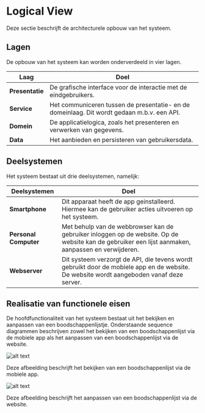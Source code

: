 # Logical View

Deze sectie beschrijft de architecturele opbouw van het systeem.

## Lagen

De opbouw van het systeem kan worden onderverdeeld in vier lagen.

| Laag            | Doel                                                                                       |
|-----------------|--------------------------------------------------------------------------------------------|
| __Presentatie__ | De grafische interface voor de interactie met de eindgebruikers.                           |
| __Service__     | Het communiceren tussen de presentatie- en de domeinlaag. Dit wordt gedaan m.b.v. een API. |
| __Domein__      | De applicatielogica, zoals het presenteren en verwerken van gegevens.                      |
| __Data__        | Het aanbieden en persisteren van gebruikersdata.                                           |

## Deelsystemen

Het systeem bestaat uit drie deelsystemen, namelijk:

| Deelsystemen          | Doel                                                                                                                                                |
|-----------------------|-----------------------------------------------------------------------------------------------------------------------------------------------------|
| __Smartphone__        | Dit apparaat heeft de app geinstalleerd. Hiermee kan de gebruiker acties uitvoeren op het systeem.                                                  |
| __Personal Computer__ | Met behulp van de webbrowser kan de gebruiker inloggen op de website. Op de website kan de gebruiker een lijst aanmaken, aanpassen en verwijderen. |
| __Webserver__         | Dit systeem verzorgt de API, die tevens wordt gebruikt door de mobiele app en de website. De website wordt aangeboden vanaf deze server.            |

## Realisatie van functionele eisen

De hoofdfunctionaliteit van het systeem bestaat uit het bekijken en aanpassen van een boodschappenlijstje. Onderstaande sequence diagrammen beschrijven zowel het bekijken van een boodschappenlijst via de mobiele app als het aanpassen van een boodschappenlijst via de website.

![alt text](assets/seq_list_view.png)

Deze afbeelding beschrijft het bekijken van een boodschappenlijst via de mobiele app.

![alt text](assets/seq_list_edit.png)

Deze afbeelding beschrijft het aanpassen van een boodschappenlijst via de website.

